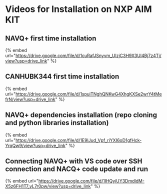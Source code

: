# Videos for Installation on NXP AIM KIT

## NAVQ+ first time installation
{% embed url="https://drive.google.com/file/d/1cuRafJSnyvm_UlzjC3H9X3Ul4Bj7z4Tj/view?usp=drive_link" %}

## CANHUBK344 first time installation
{% embed url="https://drive.google.com/file/d/1spuiTNghQNKwG4XhgKXSe2wrY4tMefrN/view?usp=drive_link" %}

## NAVQ+ dependencies installation (repo cloning and python libraries installation)
{% embed url="https://drive.google.com/file/d/1E9lJud_Vpf_riYXI6oD1gfHck-YrqQw9/view?usp=drive_link" %}

## Connecting NAVQ+ with VS code over SSH connection and NACQ+ code update and run 
{% embed url="https://drive.google.com/file/d/1IHQyiUY3DmdldM-X5z6FH1T7_yL7r0pw/view?usp=drive_link" %}
